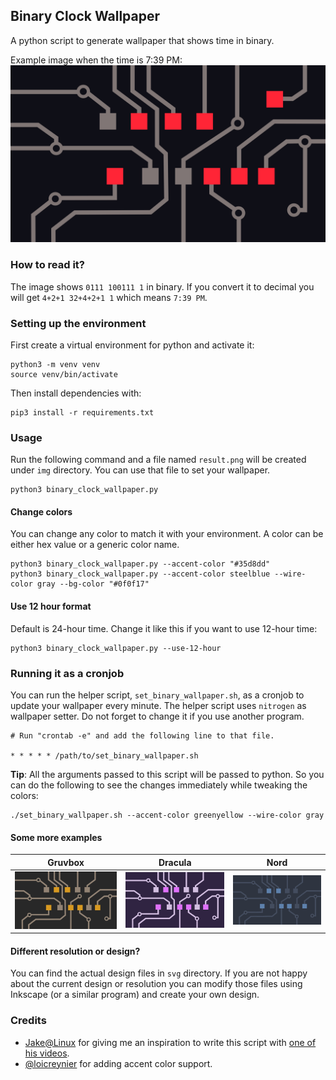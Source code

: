 ## Binary Clock Wallpaper

A python script to generate wallpaper that shows time in binary. 

Example image when the time is 7:39 PM: 
![Example image](https://raw.githubusercontent.com/Asocia/binary-clock-wallpaper/main/img/example.png) 

### How to read it?
The image shows `0111 100111 1` in binary. If you convert it to decimal you will get
`4+2+1 32+4+2+1 1` which means `7:39 PM`.

### Setting up the environment
First create a virtual environment for python and activate it:
```
python3 -m venv venv
source venv/bin/activate
```
Then install dependencies with:
```
pip3 install -r requirements.txt
```

### Usage
Run the following command and a file named `result.png` will be created under `img` directory. You can use that file to set your wallpaper.
```
python3 binary_clock_wallpaper.py
```

#### Change colors
You can change any color to match it with your environment. A color can be either hex value or a generic color name. 

```
python3 binary_clock_wallpaper.py --accent-color "#35d8dd"
python3 binary_clock_wallpaper.py --accent-color steelblue --wire-color gray --bg-color "#0f0f17"
```

#### Use 12 hour format
Default is 24-hour time. Change it like this if you want to use 12-hour time:
```
python3 binary_clock_wallpaper.py --use-12-hour
```

### Running it as a cronjob
You can run the helper script, `set_binary_wallpaper.sh`, as a cronjob to update your wallpaper every minute. The helper script uses `nitrogen` as wallpaper setter. Do not forget to change it if you use another program.

```
# Run "crontab -e" and add the following line to that file.

* * * * * /path/to/set_binary_wallpaper.sh
```
**Tip**: All the arguments passed to this script will be passed to python. So you can do the following to see the changes immediately while tweaking the colors:
```
./set_binary_wallpaper.sh --accent-color greenyellow --wire-color gray
```

#### Some more examples
Gruvbox             |  Dracula |        Nord
:-------------------------:|:-------------------------:|:-------:
![](./img/gruvbox.png)  |  ![](./img/dracula.png) | ![](./img/nord.png) 

#### Different resolution or design?
You can find the actual design files in `svg` directory. If you are not happy about the current design or resolution you can modify those files using Inkscape (or a similar program) and create your own design.

### Credits
- [Jake@Linux](https://www.youtube.com/channel/UC1yGcBvdPGxRIMT1yo_bKIQ) for giving me an inspiration to write this script with [one of his videos](https://www.youtube.com/watch?v=RJmiWfSVW8Q).
- [@loicreynier](https://github.com/loicreynier) for adding accent color support.

